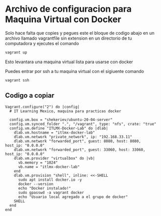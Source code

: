 # Archivo de configuracion para Maquina Virtual con Docker
Solo hace falta que copies y pegues este el bloque de codigo abajo en un archivo llamado vagrantfile sin extension en un directorio de tu computadora
y ejecutes el comando

```cmd
vagrant up
```
Esto levantara una maquina virtual lista para usarse con docker

Puedes entrar por ssh a tu maquina virtual con el sigiuente comando
```cmd
vagrant ssh
```

## Codigo a copiar

```vagrant
Vagrant.configure("2") do |config|
  # IT Learning Mexico, maquina para practicas docker

  config.vm.box = "shekeriev/ubuntu-20-04-server"
  config.vm.synced_folder ".", "/vagrant", type: "nfs", crate: "true"
  config.vm.define "ITLMX-Docker-Lab" do |dlab|
    dlab.vm.hostname = "itlmx-docker-lab"
    dlab.vm.network "private_network", ip: "192.168.33.11"
    dlab.vm.network "forwarded_port", guest: 8080, host: 8080, host_ip: "0.0.0.0"
    dlab.vm.network "forwarded_port", guest: 33060, host: 33060, host_ip: "0.0.0.0"
    dlab.vm.provider "virtualbox" do |vb|
      vb.memory = "1024"
      vb.name = "itlmx-docker-lab"
    end
    dlab.vm.provision "shell", inline: <<-SHELL
      sudo apt install docker.io -y
      docker --version
      echo "Docker instalado!"
      sudo gpasswd -a vagrant docker
      echo "Usuario local agregado a el grupo de docker"
    SHELL
  end
end
```
